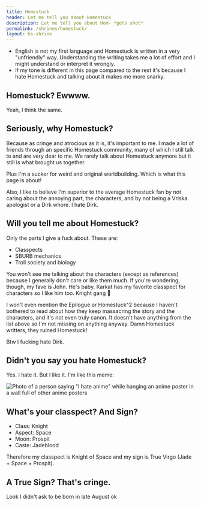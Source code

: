 ```yaml
---
title: Homestuck
header: Let me tell you about Homestuck
description: Let me tell you about Hom- *gets shot*
permalink: /shrines/homestuck/
layout: hs-shrine
---
```


- English is not my first language and Homestuck is written in a very "unfriendly" way. Understanding the writing takes me a lot of effort and I might understand or interpret it wrongly.
- If my tone is different in this page compared to the rest it's because I hate Homestuck and talking about it makes me more snarky.

## Homestuck? Ewwww.

Yeah, I think the same.

## Seriously, why Homestuck?

Because as cringe and atrocious as it is, it's important to me. I made a lot of friends through an specific Homestuck community, many of which I still talk to and are very dear to me. We rarely talk about Homestuck anymore but it still is what brought us together.

Plus I'm a sucker for weird and original worldbuilding. Which is what this page is about!

Also, I like to believe I'm superior to the average Homestuck fan by not caring about the annoying part, the characters, and by not being a Vriska apologist or a Dirk whore. I hate Dirk.

## Will you tell me about Homestuck?

Only the parts I give a fuck about. These are:
- Classpects
- SBURB mechanics
- Troll society and biology

You won't see me talking about the characters (except as references) because I generally don't care or like them much. If you're wondering, though, my fave is John. He's baby. Karkat has my favorite classpect for characters so I like him too. Knight gang 🤝

I won't even mention the Epilogue or Homestuck^2 because I haven't bothered to read about how they keep massacring the story and the characters, and it's not even truly canon. It doesn't have anything from the list above so I'm not missing on anything anyway. Damn Homestuck writters, they ruined Homestuck!

Btw I fucking hate Dirk.

## Didn't you say you hate Homestuck?

Yes. I hate it. But I like it. I'm like this meme:

![Photo of a person saying "I hate anime" while hanging an anime poster in a wall full of other anime posters](https://i.kym-cdn.com/photos/images/original/001/489/444/cc6.jpg)

## What's your classpect? And Sign?

- Class: Knight
- Aspect: Space
- Moon: Prospit
- Caste: Jadeblood

Therefore my classpect is Knight of Space and my sign is True Virgo (Jade + Space + Prospit).

## A True Sign? That's cringe.

Look I didn't ask to be born in late August ok